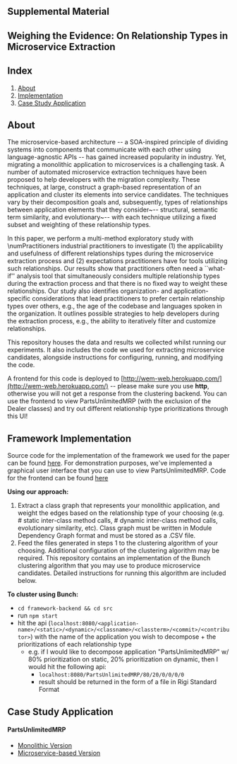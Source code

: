 ## Supplemental Material
## Weighing the Evidence: On Relationship Types in Microservice Extraction

## Index
1. [About](#about)
2. [Implementation](#implementation)
2. [Case Study Application](#implementation)

## About

The microservice-based architecture -- a SOA-inspired principle of dividing systems into components that communicate with each other using language-agnostic APIs -- has gained increased popularity in industry. Yet, migrating a monolithic application to microservices is a challenging task. 
A number of automated microservice extraction techniques have been proposed to help developers with the migration complexity. These techniques, at large, construct a graph-based representation of an application and cluster its elements into service candidates. The techniques vary by their decomposition goals and, subsequently,
types of relationships between application elements that they consider~-- structural, semantic term similarity, and evolutionary~-- with each technique utilizing a fixed subset and weighting of these relationship types.

In this paper, we perform a multi-method exploratory study with \numPractitioners industrial practitioners to
investigate (1) the applicability and usefulness of different relationships types during the 
microservice extraction process and (2) expectations practitioners have for tools utilizing such relationships. 
Our results show that practitioners often need a ``what-if'' analysis tool that simultaneously considers 
multiple relationship types during the extraction process and 
that there is no fixed way to weight these relationships. 
Our study also identifies organization- and application-specific considerations that lead practitioners to prefer 
certain relationship types over others, e.g., the age of the codebase and languages spoken in the organization. 
It outlines possible strategies to help developers during the extraction process, 
e.g., the ability to iteratively filter and customize relationships.    

This repository houses the data and results we collected whilst running our experiments. It also includes the code we used for extracting microservice candidates, alongside instructions for configuring, running, and modifying the code.

A frontend for this code is deployed to [http://wem-web.herokuapp.com/](http://wem-web.herokuapp.com/) -- please make sure you use **http**, otherwise you will not get a response from the clustering backend. You can use the frontend to view PartsUnlimitedMRP (with the exclusion of the Dealer classes) and try out different relationship type prioritizations through this UI!  


## Framework Implementation

Source code for the implementation of the framework we used for the paper can be found [here](framework-backend/).
For demonstration purposes, we've implemented a graphical user interface that you can use to view PartsUnlimitedMRP. Code for the frontend can be found [here](framework-frontend/)

**Using our approach:** 
1. Extract a class graph that represents your monolithic application, and weight the edges based on the relationship type of your choosing (e.g. # static inter-class method calls, # dynamic inter-class method calls, evolutionary similarity, etc). Class graph must be written in Module Dependency Graph format and must be stored as a .CSV file.
2. Feed the files generated in steps 1 to the clustering algorithm of your choosing. Additional configuration of the clustering algorithm may be required. This repository contains an implementation of the Bunch clustering algorithm that you may use to produce microservice candidates. Detailed instructions for running this algorithm are included below.

**To cluster using Bunch:**
- `cd framework-backend && cd src`
- run `npm start`
- hit the api (`localhost:8080/<application-name>/<static>/<dynamic>/<classname>/<classterm>/<commit>/<contributor>`) with the name of the application you wish to decompose + the prioritizations of each relationship type 
  - e.g. if I would like to decompose application "PartsUnlimitedMRP" w/ 80% prioritization on static, 20% prioritization on dynamic, then I would hit the following api: 
    - `localhost:8080/PartsUnlimitedMRP/80/20/0/0/0/0`
    - result should be returned in the form of a file in Rigi Standard Format

## Case Study Application

#### PartsUnlimitedMRP

- [Monolithic Version](https://github.com/microsoft/PartsUnlimitedMRP) 
- [Microservice-based Version](https://github.com/microsoft/PartsUnlimitedMRPmicro)
